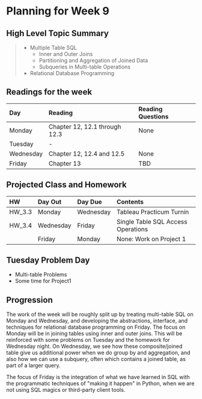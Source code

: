 # Planning for Week 9

## High Level Topic Summary

>  - Multiple Table SQL
>      - Inner and Outer Joins
>      - Partitioning and Aggregation of Joined Data
>      - Subqueries in Multi-table Operations
>  - Relational Database Programming

## Readings for the week

Day        | Reading      | Reading Questions
:--------- |:-------------|:----------------------------------
Monday     | Chapter 12, 12.1 through 12.3 | None
Tuesday    | - |
Wednesday  | Chapter 12, 12.4 and 12.5 | None
Friday     | Chapter 13 | TBD

## Projected Class and Homework

HW | Day Out  | Day Due | Contents
:--|:--------|:--------|:------------------------------------
HW_3.3 | Monday | Wednesday | Tableau Practicum Turnin
HW_3.4 | Wednesday | Friday | Single Table SQL Access Operations
` ` | Friday | Monday | None: Work on Project 1

## Tuesday Problem Day

- Multi-table Problems
- Some time for Project1

## Progression

The work of the week will be roughly split up by treating multi-table SQL on Monday and Wednesday, and developing the abstractions, interface, and techniques for relational database programming on Friday.  The focus on Monday will be in joining tables using inner and outer joins.  This will be reinforced with some problems on Tuesday and the homework for Wednesday night.  On Wednesday, we see how these composite/joined table give us additional power when we do group by and aggregation, and also how we can use a subquery, often which contains a joined table, as part of a larger query.

The focus of Friday is the integration of what we have learned in SQL with the programmatic techniques of "making it happen" in Python, when we are not using SQL magics or third-party client tools.
